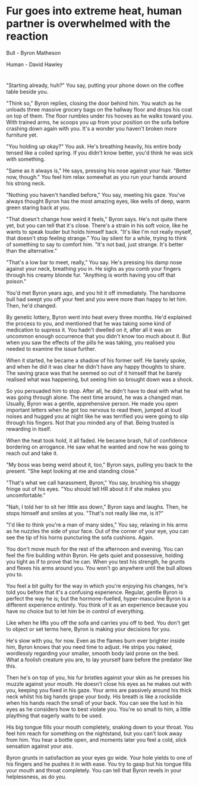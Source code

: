 
# Fur goes into extreme heat, human partner is overwhelmed with the reaction

Bull - Byron Matheson

Human - David Hawley

#

"Starting already, huh?" You say, putting your phone down on the coffee table beside you.

"Think so," Byron replies, closing the door behind him. You watch as he unloads three massive grocery bags on the hallway floor and drops his coat on top of them. The floor rumbles under his hooves as he walks toward you. With trained arms, he scoops you up from your position on the sofa before crashing down again with you. It's a wonder you haven't broken more furniture yet.

"You holding up okay?" You ask. He's breathing heavily, his entire body tensed like a coiled spring. If you didn't know better, you'd think he was sick with something.

"Same as it always is," He says, pressing his nose against your hair. "Better now, though." You feel him relax somewhat as you run your hands around his strong neck.

"Nothing you haven't handled before," You say, meeting his gaze. You've always thought Byron has the most amazing eyes, like wells of deep, warm green staring back at you.

"That doesn't change how weird it feels," Byron says. He's not quite there yet, but you can tell that it's close. There's a strain in his soft voice, like he wants to speak louder but holds himself back. "It's like I'm not really myself, that doesn't stop feeling strange." You lay silent for a while, trying to think of something to say to comfort him. "It's not bad, just strange. It's better than the alternative."

"That's a low bar to meet, really," You say. He's pressing his damp nose against your neck, breathing you in. He sighs as you comb your fingers through his creamy blonde fur. "Anything is worth having you off that poison."

You'd met Byron years ago, and you hit it off immediately. The handsome bull had swept you off your feet and you were more than happy to let him. Then, he'd changed.

By genetic lottery, Byron went into heat every three months. He'd explained the process to you, and mentioned that he was taking some kind of medication to supress it. You hadn't dwelled on it, after all it was an uncommon enough occurrence that you didn't know too much about it. But when you saw the effects of the pills he was taking, you realised you needed to examine the issue further.

When it started, he became a shadow of his former self. He barely spoke, and when he did it was clear he didn't have any happy thoughts to share. The saving grace was that he seemed so out of it himself that he barely realised what was happening, but seeing him so brought down was a shock.

So you persuaded him to stop. After all, he didn't have to deal with what he was going through alone. The next time around, he was a changed man. Usually, Byron was a gentle, apprehensive person. He made you open important letters when he got too nervous to read them, jumped at loud noises and hugged you at night like he was terrified you were going to slip through his fingers. Not that you minded any of that. Being trusted is rewarding in itself.

When the heat took hold, it all faded. He became brash, full of confidence bordering on arrogance. He saw what he wanted and now he was going to reach out and take it.

"My boss was being weird about it, too," Byron says, pulling you back to the present. "She kept looking at me and standing close."

"That's what we call harassment, Byron," You say, brushing his shaggy fringe out of his eyes. "You should tell HR about it if she makes you uncomfortable."

"Nah, I told her to sit her little ass down," Byron says and laughs. Then, he stops himself and smiles at you. "That's not really like me, is it?"

"I'd like to think you're a man of many sides," You say, relaxing in his arms as he nuzzles the side of your face. Out of the corner of your eye, you can see the tip of his horns puncturing the sofa cushions. Again.

You don't move much for the rest of the afternoon and evening. You can feel the fire building within Byron. He gets quiet and possessive, holding you tight as if to prove that he can. When you test his strength, he grunts and flexes his arms around you. You won't go anywhere until the bull allows you to.

You feel a bit guilty for the way in which you're enjoying his changes, he's told you before that it's a confusing experience. Regular, gentle Byron is perfect the way he is; but the hormone-fuelled, hyper-masculine Byron is a different experience entirely. You think of it as an experience because you have no choice but to let him be in control of everything.

Like when he lifts you off the sofa and carries you off to bed. You don't get to object or set terms here, Byron is making your decisions for you.

He's slow with you, for now. Even as the flames burn ever brighter inside him, Byron knows that you need time to adjust. He strips you naked, wordlessly regarding your smaller, smooth body laid prone on the bed. What a foolish creature you are, to lay yourself bare before the predator like this.

Then he's on top of you, his fur bristles against your skin as he presses his muzzle against your mouth. He doesn't close his eyes as he makes out with you, keeping you fixed in his gaze. Your arms are passively around his thick neck whilst his big hands grope your body. His breath is like a rockslide when his hands reach the small of your back. You can see the lust in his eyes as he considers how to best violate you. You're so small to him, a little plaything that eagerly waits to be used.

His big tongue fills your mouth completely, snaking down to your throat. You feel him reach for something on the nightstand, but you can't look away from him. You hear a bottle open, and moments later you feel a cold, slick sensation against your ass.

Byron grunts in satisfaction as your eyes go wide. Your hole yields to one of his fingers and he pushes it in with ease. You try to gasp but his tongue fills your mouth and throat completely. You can tell that Byron revels in your helplessness, as do you.